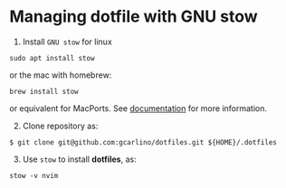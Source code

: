 # Managing dotfile with GNU stow

1. Install `GNU stow` for linux

```{sh}
sudo apt install stow
```

or the mac with homebrew:

```{sh}
brew install stow
```

or equivalent for MacPorts.
See [documentation](https://www.gnu.org/software/stow/) for more information.

2. Clone repository as:

```{sh}
$ git clone git@github.com:gcarlino/dotfiles.git ${HOME}/.dotfiles
```

3. Use `stow` to install **dotfiles**, as:

```{sh}
stow -v nvim
```

